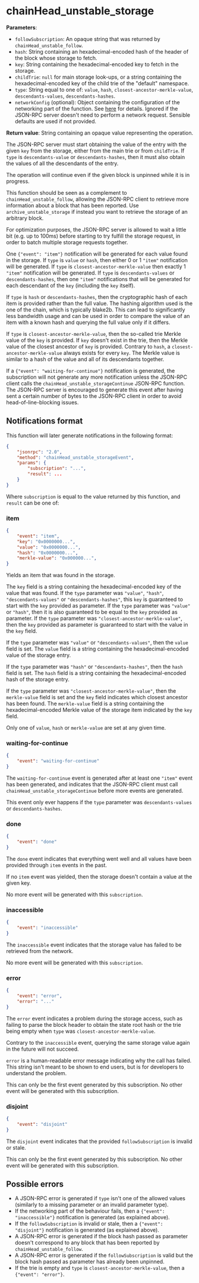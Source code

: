 # chainHead_unstable_storage

**Parameters**:

- `followSubscription`: An opaque string that was returned by `chainHead_unstable_follow`.
- `hash`: String containing an hexadecimal-encoded hash of the header of the block whose storage to fetch.
- `key`: String containing the hexadecimal-encoded key to fetch in the storage.
- `childTrie`: `null` for main storage look-ups, or a string containing the hexadecimal-encoded key of the child trie of the "default" namespace.
- `type`: String equal to one of: `value`, `hash`, `closest-ancestor-merkle-value`, `descendants-values`, `descendants-hashes`.
- `networkConfig` (optional): Object containing the configuration of the networking part of the function. See [here](./api.md) for details. Ignored if the JSON-RPC server doesn't need to perform a network request. Sensible defaults are used if not provided.

**Return value**: String containing an opaque value representing the operation.

The JSON-RPC server must start obtaining the value of the entry with the given `key` from the storage, either from the main trie or from `childTrie`. If `type` is `descendants-value` or `descendants-hashes`, then it must also obtain the values of all the descendants of the entry.

The operation will continue even if the given block is unpinned while it is in progress.

This function should be seen as a complement to `chainHead_unstable_follow`, allowing the JSON-RPC client to retrieve more information about a block that has been reported. Use `archive_unstable_storage` if instead you want to retrieve the storage of an arbitrary block.

For optimization purposes, the JSON-RPC server is allowed to wait a little bit (e.g. up to 100ms) before starting to try fulfill the storage request, in order to batch multiple storage requests together.

One `{"event": "item"}` notification will be generated for each value found in the storage. If `type` is `value` or `hash`, then either 0 or 1 `"item"` notification will be generated. If `type` is `closest-ancestor-merkle-value` then exactly 1 `"item"` notification will be generated. If `type` is `descendants-values` or `descendants-hashes`, then one `"item"` notifications that will be generated for each descendant of the `key` (including the `key` itself).

If `type` is `hash` or `descendants-hashes`, then the cryptographic hash of each item is provided rather than the full value. The hashing algorithm used is the one of the chain, which is typically blake2b. This can lead to significantly less bandwidth usage and can be used in order to compare the value of an item with a known hash and querying the full value only if it differs.

If `type` is `closest-ancestor-merkle-value`, then the so-called trie Merkle value of the `key` is provided. If `key` doesn't exist in the trie, then the Merkle value of the closest ancestor of `key` is provided. Contrary to `hash`, a `closest-ancestor-merkle-value` always exists for every `key`. The Merkle value is similar to a hash of the value and all of its descendants together.

If a `{"event": "waiting-for-continue"}` notification is generated, the subscription will not generate any more notification unless the JSON-RPC client calls the `chainHead_unstable_storageContinue` JSON-RPC function. The JSON-RPC server is encouraged to generate this event after having sent a certain number of bytes to the JSON-RPC client in order to avoid head-of-line-blocking issues.

## Notifications format

This function will later generate notifications in the following format:

```json
{
    "jsonrpc": "2.0",
    "method": "chainHead_unstable_storageEvent",
    "params": {
        "subscription": "...",
        "result": ...
    }
}
```

Where `subscription` is equal to the value returned by this function, and `result` can be one of:

### item

```json
{
    "event": "item",
    "key": "0x0000000...",
    "value": "0x0000000...",
    "hash": "0x0000000...",
    "merkle-value": "0x000000...",
}
```

Yields an item that was found in the storage.

The `key` field is a string containing the hexadecimal-encoded key of the value that was found.
If the `type` parameter was `"value"`, `"hash"`, `"descendants-values"` or `"descendants-hashes"`, this `key` is guaranteed to start with the `key` provided as parameter.
If the `type` parameter was `"value"` or `"hash"`, then it is also guaranteed to be equal to the `key` provided as parameter.
If the `type` parameter was `"closest-ancestor-merkle-value"`, then the `key` provided as parameter is guaranteed to start with the value in the `key` field.

If the `type` parameter was `"value"` or `"descendants-values"`, then the `value` field is set. The `value` field is a string containing the hexadecimal-encoded value of the storage entry.

If the `type` parameter was `"hash"` or `"descendants-hashes"`, then the `hash` field is set. The `hash` field is a string containing the hexadecimal-encoded hash of the storage entry.

If the `type` parameter was `"closest-ancestor-merkle-value"`, then the `merkle-value` field is set and the `key` field indicates which closest ancestor has been found. The `merkle-value` field is a string containing the hexadecimal-encoded Merkle value of the storage item indicated by the `key` field.

Only one of `value`, `hash` or `merkle-value` are set at any given time.

### waiting-for-continue

```json
{
    "event": "waiting-for-continue"
}
```

The `waiting-for-continue` event is generated after at least one `"item"` event has been generated, and indicates that the JSON-RPC client must call `chainHead_unstable_storageContinue` before more events are generated.

This event only ever happens if the `type` parameter was `descendants-values` or `descendants-hashes`.

### done

```json
{
    "event": "done"
}
```

The `done` event indicates that everything went well and all values have been provided through `item` events in the past.

If no `item` event was yielded, then the storage doesn't contain a value at the given key.

No more event will be generated with this `subscription`.

### inaccessible

```json
{
    "event": "inaccessible"
}
```

The `inaccessible` event indicates that the storage value has failed to be retrieved from the network.

No more event will be generated with this `subscription`.

### error

```json
{
    "event": "error",
    "error": "..."
}
```

The `error` event indicates a problem during the storage access, such as failing to parse the block header to obtain the state root hash or the trie being empty when `type` was `closest-ancestor-merkle-value`.

Contrary to the `inaccessible` event, querying the same storage value again in the future will not succeed.

`error` is a human-readable error message indicating why the call has failed. This string isn't meant to be shown to end users, but is for developers to understand the problem.

This can only be the first event generated by this subscription.
No other event will be generated with this subscription.

### disjoint

```json
{
    "event": "disjoint"
}
```

The `disjoint` event indicates that the provided `followSubscription` is invalid or stale.

This can only be the first event generated by this subscription.
No other event will be generated with this subscription.

## Possible errors

- A JSON-RPC error is generated if `type` isn't one of the allowed values (similarly to a missing parameter or an invalid parameter type).
- If the networking part of the behaviour fails, then a `{"event": "inaccessible"}` notification is generated (as explained above).
- If the `followSubscription` is invalid or stale, then a `{"event": "disjoint"}` notification is generated (as explained above).
- A JSON-RPC error is generated if the block hash passed as parameter doesn't correspond to any block that has been reported by `chainHead_unstable_follow`.
- A JSON-RPC error is generated if the `followSubscription` is valid but the block hash passed as parameter has already been unpinned.
- If the trie is empty and `type` is `closest-ancestor-merkle-value`, then a `{"event": "error"}`.
